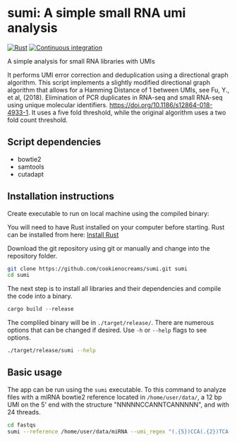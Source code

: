# sumi: A simple small RNA umi analysis
[![Rust](https://github.com/cookienocreams/sumi/actions/workflows/rust.yml/badge.svg)](https://github.com/cookienocreams/sumi/actions/workflows/rust.yml)
[![Continuous integration](https://github.com/cookienocreams/sumi/actions/workflows/CI.yaml/badge.svg)](https://github.com/cookienocreams/sumi/actions/workflows/CI.yaml)

A simple analysis for small RNA libraries with UMIs


It performs UMI error correction and deduplication using a directional graph algorithm. This script 
implements a slightly modified directional graph algorithm that allows for a Hamming Distance of 1 
between UMIs, see Fu, Y., et al, (2018). Elimination of PCR duplicates in RNA-seq and 
small RNA-seq using unique molecular identifiers. https://doi.org/10.1186/s12864-018-4933-1. 
It uses a five fold threshold, while the original algorithm uses a two fold count threshold.

## Script dependencies
- bowtie2
- samtools
- cutadapt

## Installation instructions

Create executable to run on local machine using the compiled binary:

You will need to have Rust installed on your computer before starting. Rust can be installed from here: [Install Rust](https://www.rust-lang.org/tools/install)

Download the git repository using git or manually and change into the repository folder.
```bash
git clone https://github.com/cookienocreams/sumi.git sumi
cd sumi
```

The next step is to install all libraries and their dependencies and compile the code into a binary.

```rust
cargo build --release
```

The compliled binary will be in `./target/release/`. There are numerous options that can be changed 
if desired. Use `-h` or `--help` flags to see options.

```bash
./target/release/sumi --help
```

## Basic usage

The app can be run using the `sumi` executable. To this command to analyze files with a miRNA bowtie2 reference located
in `/home/user/data/`, a 12 bp UMI on the 5' end with the structure "NNNNNCCANNTCANNNNN", and with 24 threads.

```bash
cd fastqs
sumi --reference /home/user/data/miRNA --umi_regex "(.{5})CCA(.{2})TCA(.{5})" --threads 24
```
